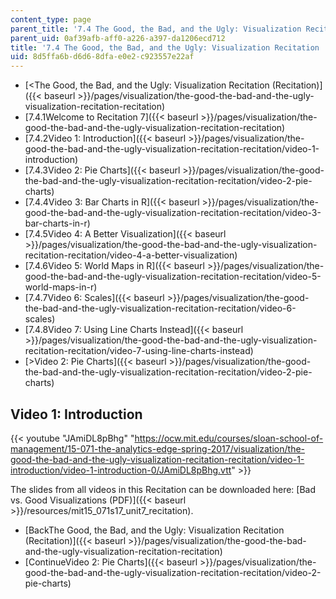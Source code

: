 ```yaml
---
content_type: page
parent_title: '7.4 The Good, the Bad, and the Ugly: Visualization Recitation  (Recitation)'
parent_uid: 0af39afb-aff0-a226-a397-da1206ecd712
title: '7.4 The Good, the Bad, and the Ugly: Visualization Recitation  (Recitation)'
uid: 8d5ffa6b-d6d6-8dfa-e0e2-c923557e22af
---
```


*   [<The Good, the Bad, and the Ugly: Visualization Recitation (Recitation)]({{< baseurl >}}/pages/visualization/the-good-the-bad-and-the-ugly-visualization-recitation-recitation)
*   [7.4.1Welcome to Recitation 7]({{< baseurl >}}/pages/visualization/the-good-the-bad-and-the-ugly-visualization-recitation-recitation)
*   [7.4.2Video 1: Introduction]({{< baseurl >}}/pages/visualization/the-good-the-bad-and-the-ugly-visualization-recitation-recitation/video-1-introduction)
*   [7.4.3Video 2: Pie Charts]({{< baseurl >}}/pages/visualization/the-good-the-bad-and-the-ugly-visualization-recitation-recitation/video-2-pie-charts)
*   [7.4.4Video 3: Bar Charts in R]({{< baseurl >}}/pages/visualization/the-good-the-bad-and-the-ugly-visualization-recitation-recitation/video-3-bar-charts-in-r)
*   [7.4.5Video 4: A Better Visualization]({{< baseurl >}}/pages/visualization/the-good-the-bad-and-the-ugly-visualization-recitation-recitation/video-4-a-better-visualization)
*   [7.4.6Video 5: World Maps in R]({{< baseurl >}}/pages/visualization/the-good-the-bad-and-the-ugly-visualization-recitation-recitation/video-5-world-maps-in-r)
*   [7.4.7Video 6: Scales]({{< baseurl >}}/pages/visualization/the-good-the-bad-and-the-ugly-visualization-recitation-recitation/video-6-scales)
*   [7.4.8Video 7: Using Line Charts Instead]({{< baseurl >}}/pages/visualization/the-good-the-bad-and-the-ugly-visualization-recitation-recitation/video-7-using-line-charts-instead)
*   [\>Video 2: Pie Charts]({{< baseurl >}}/pages/visualization/the-good-the-bad-and-the-ugly-visualization-recitation-recitation/video-2-pie-charts)

Video 1: Introduction
---------------------

{{< youtube "JAmiDL8pBhg" "https://ocw.mit.edu/courses/sloan-school-of-management/15-071-the-analytics-edge-spring-2017/visualization/the-good-the-bad-and-the-ugly-visualization-recitation-recitation/video-1-introduction/video-1-introduction-0/JAmiDL8pBhg.vtt" >}}

The slides from all videos in this Recitation can be downloaded here: [Bad vs. Good Visualizations﻿ (PDF)]({{< baseurl >}}/resources/mit15_071s17_unit7_recitation).

*   [BackThe Good, the Bad, and the Ugly: Visualization Recitation (Recitation)]({{< baseurl >}}/pages/visualization/the-good-the-bad-and-the-ugly-visualization-recitation-recitation)
*   [ContinueVideo 2: Pie Charts]({{< baseurl >}}/pages/visualization/the-good-the-bad-and-the-ugly-visualization-recitation-recitation/video-2-pie-charts)